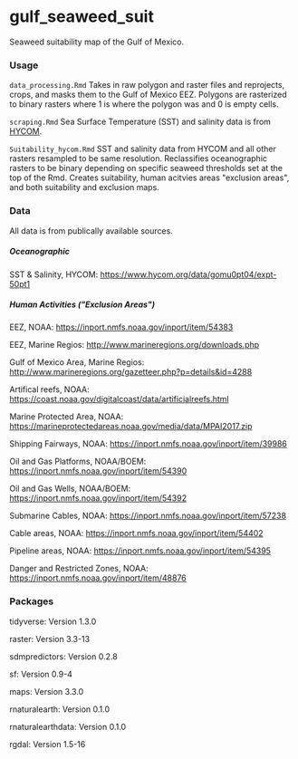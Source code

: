 # gulf_seaweed_suit

Seaweed suitability map of the Gulf of Mexico.

### Usage

<code>data_processing.Rmd</code> Takes in raw polygon and raster files and reprojects, crops, and masks them to the Gulf of Mexico EEZ. Polygons are rasterized to binary rasters where 1 is where the polygon was and 0 is empty cells.

<code>scraping.Rmd</code> Sea Surface Temperature (SST) and salinity data is from [HYCOM](https://www.hycom.org/data/gomu0pt04/expt-50pt1). 

<code>Suitability_hycom.Rmd</code> SST and salinity data from HYCOM and all other rasters resampled to be same resolution. Reclassifies oceanographic rasters to be binary depending on specific seaweed thresholds set at the top of the Rmd. Creates suitability, human acitvies areas "exclusion areas", and both suitability and exclusion maps.

### Data

All data is from publically available sources.

##### Oceanographic

SST & Salinity, HYCOM: https://www.hycom.org/data/gomu0pt04/expt-50pt1

##### Human Activities ("Exclusion Areas")

EEZ, NOAA: https://inport.nmfs.noaa.gov/inport/item/54383

EEZ, Marine Regios: http://www.marineregions.org/downloads.php

Gulf of Mexico Area, Marine Regios: http://www.marineregions.org/gazetteer.php?p=details&id=4288

Artifical reefs, NOAA: https://coast.noaa.gov/digitalcoast/data/artificialreefs.html

Marine Protected Area, NOAA: https://marineprotectedareas.noaa.gov/media/data/MPAI2017.zip

Shipping Fairways, NOAA: https://inport.nmfs.noaa.gov/inport/item/39986

Oil and Gas Platforms, NOAA/BOEM: https://inport.nmfs.noaa.gov/inport/item/54390

Oil and Gas Wells, NOAA/BOEM: https://inport.nmfs.noaa.gov/inport/item/54392

Submarine Cables, NOAA: https://inport.nmfs.noaa.gov/inport/item/57238

Cable areas, NOAA: https://inport.nmfs.noaa.gov/inport/item/54402

Pipeline areas, NOAA: https://inport.nmfs.noaa.gov/inport/item/54395

Danger and Restricted Zones, NOAA: https://inport.nmfs.noaa.gov/inport/item/48876

### Packages
tidyverse: Version 1.3.0

raster: Version 3.3-13

sdmpredictors: Version 0.2.8

sf: Version 0.9-4

maps: Version 3.3.0

rnaturalearth: Version 0.1.0

rnaturalearthdata: Version 0.1.0

rgdal: Version 1.5-16

